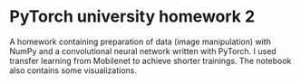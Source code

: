 # PyTorch university homework 2
A homework containing preparation of data (image manipulation) with NumPy and a convolutional neural network written with PyTorch. I used transfer learning from Mobilenet to achieve shorter trainings. The notebook also contains some visualizations.
